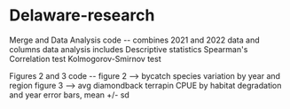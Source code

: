 # Delaware-research

Merge and Data Analysis code --
  combines 2021 and 2022 data and columns
  data analysis includes
    Descriptive statistics
    Spearman's Correlation test
    Kolmogorov-Smirnov test
    
    
 Figures 2 and 3 code --
  figure 2 --> bycatch species variation by year and region
  figure 3 --> avg diamondback terrapin CPUE by habitat degradation and year
    error bars, mean +/- sd
  
